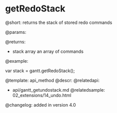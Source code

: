 getRedoStack
=============


@short:
	 returns the stack of stored redo commands

@params:


@returns:

- stack			array		an array of commands

@example:

var stack = gantt.getRedoStack();

@template:	api_method
@descr:
@relatedapi:
- api/gantt_getundostack.md
@relatedsample:
02_extensions/14_undo.html

@changelog:
added in version 4.0


